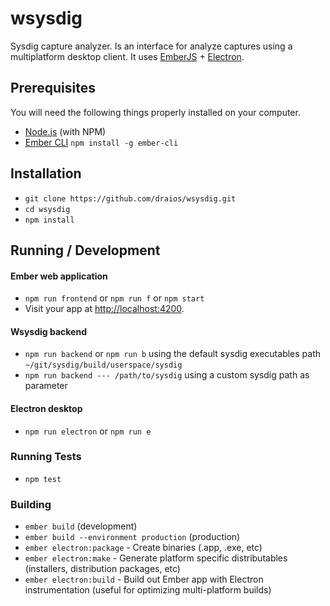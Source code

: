 # wsysdig

Sysdig capture analyzer. Is an interface for analyze captures using a multiplatform desktop client. It uses [EmberJS](https://emberjs.com/) + [Electron](https://electron.atom.io/).

## Prerequisites

You will need the following things properly installed on your computer.

* [Node.js](https://nodejs.org/) (with NPM)
* [Ember CLI](https://ember-cli.com/)
  `npm install -g ember-cli`

## Installation

* `git clone https://github.com/draios/wsysdig.git`
* `cd wsysdig`
* `npm install`

## Running / Development

#### Ember web application

* `npm run frontend` or `npm run f` or `npm start`
* Visit your app at [http://localhost:4200](http://localhost:4200).

#### Wsysdig backend

* `npm run backend` or `npm run b` using  the default sysdig executables path `~/git/sysdig/build/userspace/sysdig`
* `npm run backend --- /path/to/sysdig` using a custom sysdig path as parameter

#### Electron desktop

- `npm run electron` or `npm run e`

### Running Tests

* `npm test`

### Building

* `ember build` (development)
* `ember build --environment production` (production)
* `ember electron:package` - Create binaries (.app, .exe, etc)
* `ember electron:make` - Generate platform specific distributables (installers, distribution packages, etc)
* `ember electron:build` - Build out Ember app with Electron instrumentation (useful for optimizing multi-platform builds)

